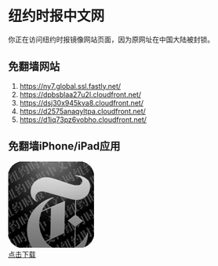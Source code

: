 <h1>纽约时报中文网</h1>
<p>你正在访问纽约时报镜像网站页面，因为原网址在中国大陆被封锁。</p>
<h2>免翻墙网站</h2>
<ol>
<li><a href="https://ny7.global.ssl.fastly.net/" target="1">https://ny7.global.ssl.fastly.net/</a></li>
<li><a href="https://dpbsblaa27u2l.cloudfront.net/" target="2">https://dpbsblaa27u2l.cloudfront.net/</a></li>
<li><a href="https://dsj30x945kva8.cloudfront.net/" target="3">https://dsj30x945kva8.cloudfront.net/</a></li>
<li><a href="https://d2575anaqyltpa.cloudfront.net/" target="4">https://d2575anaqyltpa.cloudfront.net/</a></li>
<li><a href="https://d1iq73pz6vobho.cloudfront.net/" target="5">https://d1iq73pz6vobho.cloudfront.net/</a></li>
</ol>
<h2>免翻墙iPhone/iPad应用</h2>
<p>
	<a href="https://itunes.apple.com/cn/app/niu-yue-shi-bao-zhong-wen-wang/id807498298?mt=8">
		<img src="icon175x175.jpeg" />
		<br/>点击下载
	</a>
</p>